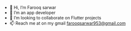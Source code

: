 - 👋 Hi, I’m Farooq sarwar
- 👀 I’m an  app developer
- 💞️ I’m looking to collaborate on Flutter projects
- 📫 Reach me at on my gmail farooqsarwar953@gmail.com

